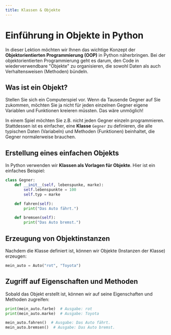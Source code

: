 ```yaml
---
title: Klassen & Objekte
---
```

# Einführung in Objekte in Python

In dieser Lektion möchten wir Ihnen das wichtige Konzept der **Objektorientierten Programmierung (OOP)** in Python näherbringen. Bei der objektorientierten Programmierung geht es darum, den Code in wiederverwendbare "Objekte" zu organisieren, die sowohl Daten als auch Verhaltensweisen (Methoden) bündeln.

## Was ist ein Objekt?

Stellen Sie sich ein Computerspiel vor. Wenn da Tausende Gegner auf Sie zukommen, möchten Sie ja nicht für jeden einzelnen Gegner eigene Variablen und Funktionen kreieren müssten. Das wäre unmöglich!

In einem Spiel möchten Sie z.B. nicht jeden Gegner einzeln programmieren. Stattdessen ist es einfacher, eine **Klasse** `Gegner` zu definieren, die alle typischen Daten (Variabeln) und Methoden (Funktionen) beinhaltet, die Gegner normalerweise brauchen.

## Erstellung eines einfachen Objekts

In Python verwenden wir **Klassen als Vorlagen für Objekte**. Hier ist ein einfaches Beispiel:

```python
class Gegner:
    def __init__(self, lebenspunke, marke):
        self.lebenspunkte = 100
        self.typ = marke

    def fahren(self):
        print("Das Auto fährt.")

    def bremsen(self):
        print("Das Auto bremst.")
```

## Erzeugung von Objektinstanzen

Nachdem die Klasse definiert ist, können wir Objekte (Instanzen der Klasse) erzeugen:

```python
mein_auto = Auto("rot", "Toyota")
```

## Zugriff auf Eigenschaften und Methoden

Sobald das Objekt erstellt ist, können wir auf seine Eigenschaften und Methoden zugreifen:

```python
print(mein_auto.farbe)  # Ausgabe: rot
print(mein_auto.marke)  # Ausgabe: Toyota

mein_auto.fahren()  # Ausgabe: Das Auto fährt.
mein_auto.bremsen()  # Ausgabe: Das Auto bremst.
```

